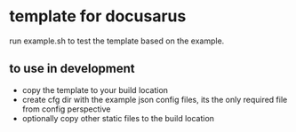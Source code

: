 # template for docusarus

run example.sh to test the template based on the example.

## to use in development

- copy the template to your build location
- create cfg dir with the example json config files, its the only required file from config perspective
- optionally copy other static files to the build location


